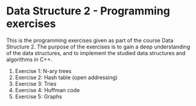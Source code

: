 # Data Structure 2 - Programming exercises

This is the programming exercises given as part of the course Data Structure 2.
The purpose of the exercises is to gain a deep understanding of the data structures, and to implement the studied data structures and algorithms in C++.

1. Exercise 1: N-ary trees
2. Exercise 2: Hash table (open addressing)
3. Exercise 3: Tries
4. Exercise 4: Huffman code
5. Exercise 5: Graphs
